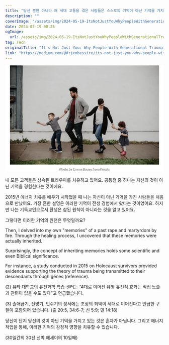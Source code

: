 ```yaml
---
title: "당신 뿐만 아니라 왜 세대 고통을 겪은 사람들은 스스로의 기억이 아닌 기억을 가지고 있는지"
description: ""
coverImage: "/assets/img/2024-05-19-ItsNotJustYouWhyPeopleWithGenerationalTraumaHaveMemoriesThatArentTheirs_0.png"
date: 2024-05-19 00:26
ogImage: 
  url: /assets/img/2024-05-19-ItsNotJustYouWhyPeopleWithGenerationalTraumaHaveMemoriesThatArentTheirs_0.png
tag: Tech
originalTitle: "It’s Not Just You: Why People With Generational Trauma Have Memories That Aren’t Theirs"
link: "https://medium.com/@drjenbessire/its-not-just-you-why-people-with-generational-trauma-have-memories-that-aren-t-theirs-6a96131f9bd8"
---
```



![image](/assets/img/2024-05-19-ItsNotJustYouWhyPeopleWithGenerationalTraumaHaveMemoriesThatArentTheirs_0.png)

내 모든 고객들은 상속된 트라우마를 치유하고 있어요. 공통점 중 하나는 자신의 것이 아닌 기억을 경험한다는 것이에요.

2015년 에너지 치유를 배우기 시작했을 때 나는 자신이 아닌 기억을 가진 사람들을 처음으로 만났어요. 가장 흔한 설명은 이러한 기억이 전생 경험에서 왔다는 것이었어요. 하지만 나는 기독교인으로서 환생은 참된 원칙이 아니라는 것을 알고 있어요.

그렇다면 이러한 기억의 원천은 무엇일까요?

<div class="content-ad"></div>

Then, I delved into my own "memories" of a past rape and martyrdom by fire. Through the healing process, I uncovered that these memories were actually inherited.

Surprisingly, the concept of inheriting memories holds some scientific and even Biblical significance.

For instance, a study conducted in 2015 on Holocaust survivors provided evidence supporting the theory of trauma being transmitted to their descendants through genes (reference).

<div class="content-ad"></div>

(2) 유타 대학교의 유전과학 학습 센터는 “4대로 이어진 유행 유전적 효과는 직접 노출과 관련이 없을 수도 있다”고 언급했습니다.

(3) 출애굽기, 신명기, 민수기의 성서에는 조상의 죄악이 세대로 이어진다고 언급한 구절이 포함되어 있습니다. (출 20:5, 34:6-7; 신 5:9; 민 14:18)

당신이 단지 당신의 것이 아닌 기억을 가지고 있는 것은 혼자가 아닙니다. 그리고 에너지 작업을 통해, 이러한 기억의 감정적 영향을 치유할 수 있습니다.

(30일간의 30선 선박 에세이의 10일째)